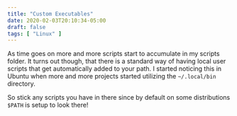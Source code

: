 ```yaml
---
title: "Custom Executables"
date: 2020-02-03T20:10:34-05:00
draft: false
tags: [ "Linux" ]
---
```


As time goes on more and more scripts start to accumulate in my scripts folder. It turns out though, that there is a standard way of having local user scripts that get automatically added to your path. I started noticing this in Ubuntu when more and more projects started utilizing the `~/.local/bin` directory. 

So stick any scripts you have in there since by default on some distributions `$PATH` is setup to look there!
